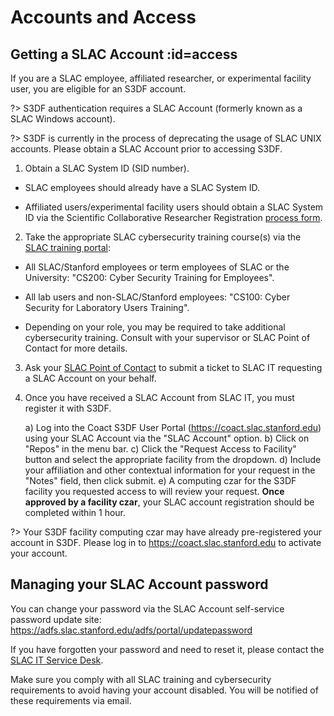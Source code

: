 # Accounts and Access

## Getting a SLAC Account :id=access

If you are a SLAC employee, affiliated researcher, or experimental
facility user, you are eligible for an S3DF account.

?> S3DF authentication requires a SLAC Account (formerly known as a SLAC Windows account).

?> S3DF is currently in the process of deprecating the usage of SLAC UNIX accounts. Please obtain a SLAC Account prior to accessing S3DF.

1. Obtain a SLAC System ID (SID number).

  * SLAC employees should already have a SLAC System ID.

  * Affiliated users/experimental facility users should obtain a SLAC System ID via the Scientific Collaborative Researcher Registration [process form](https://it.slac.stanford.edu/identity/scientific-collaborative-researcher-registration).

2. Take the appropriate SLAC cybersecurity training course(s) via the [SLAC training portal](https://slactraining.slac.stanford.edu/how-access-the-web-training-portal):

  * All SLAC/Stanford employees or term employees of SLAC or the University: "CS200: Cyber Security Training for Employees".

  * All lab users and non-SLAC/Stanford employees: "CS100: Cyber Security for Laboratory Users Training".

  * Depending on your role, you may be required to take additional cybersecurity training. Consult with your supervisor or SLAC Point of Contact for more details.

3. Ask your [SLAC Point of Contact](contact-us.md#facpoc) to submit a ticket to SLAC IT requesting a SLAC Account on your behalf.

4. Once you have received a SLAC Account from SLAC IT, you must register it with S3DF.

    a) Log into the Coact S3DF User Portal (https://coact.slac.stanford.edu) using your SLAC Account via the "SLAC Account" option.
    b) Click on "Repos" in the menu bar.
    c) Click the "Request Access to Facility" button and select the appropriate facility from the dropdown.
    d) Include your affiliation and other contextual information for your request in the "Notes" field, then click submit.
    e) A computing czar for the S3DF facility you requested access to will review your request. **Once approved by a facility czar**, your SLAC account registration should be completed within 1 hour.

?> Your S3DF facility computing czar may have already pre-registered your account in S3DF. Please log in to https://coact.slac.stanford.edu to activate your account.

## Managing your SLAC Account password

You can change your password via the SLAC Account self-service password update site: https://adfs.slac.stanford.edu/adfs/portal/updatepassword

If you have forgotten your password and need to reset it, please contact the [SLAC IT Service Desk](https://it.slac.stanford.edu/support).

Make sure you comply with all SLAC training and cybersecurity requirements to avoid having your account disabled. You will be notified of these requirements via email.
